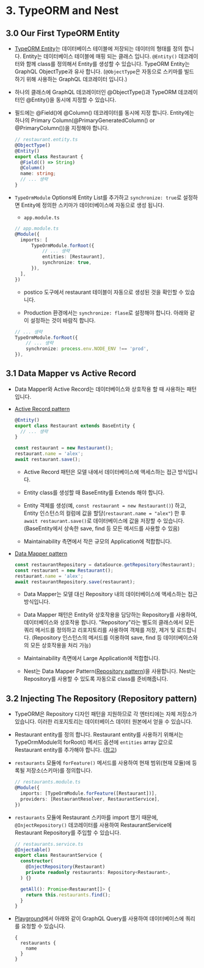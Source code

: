 # 3. TypeORM and Nest

## 3.0 Our First TypeORM Entity

- [TypeORM Entity](https://typeorm.io/entities)는 데이터베이스 테이블에 저장되는 데이터의 형태를 정의 합니다. Entity는 데이터베이스 테이블에 매핑 되는 클래스 입니다. `@Entity()` 데코레이터와 함께 class를 정의해서 Entity를 생성할 수 있습니다. TypeORM Entity는 GraphQL ObjectType과 유사 합니다. (`@ObjectType`은 자동으로 스키마를 빌드하기 위해 사용하는 GraphQL 데코레이터 입니다.)

- 하나의 클래스에 GraphQL 데코레이터인 @ObjectType()과 TypeORM 데코레이터인 @Entity()을 동시에 지정할 수 있습니다.

- 필드에는 @Field()에 @Column() 데코레이터를 동시에 지정 합니다. Entity에는 하나의 Primary Column(@PrimaryGeneratedColumn() or @PrimaryColumn())을 지정해야 합니다.

  ```ts
  // restaurant.entity.ts
  @ObjectType()
  @Entity()
  export class Restaurant {
    @Field(() => String)
    @Column()
    name: string;
    // ... 생략
  }
  ```

- `TypeOrmModule` Options에 Entity List를 추가하고 `synchronize: true`로 설정하면 Entity에 정의한 스키마가 데이터베이스에 자동으로 생성 됩니다.

  - `app.module.ts`

  ```ts
  // app.module.ts
  @Module({
    imports: [
        TypeOrmModule.forRoot({
            // ... 생략
            entities: [Restaurant],
            synchronize: true,
        }),
    ],
  })
  ```

  - postico 도구에서 restaurant 테이블이 자동으로 생성된 것을 확인할 수 있습니다.

  - Production 환경에서는 `synchronize: flase`로 설정해야 합니다. 아래와 같이 설정하는 것이 바람직 합니다.

  ```ts
  // ... 생략
  TypeOrmModule.forRoot({
      // ... 생략
      synchronize: process.env.NODE_ENV !== 'prod',
  }),
  ```

## 3.1 Data Mapper vs Active Record

- Data Mapper와 Active Record는 데이터베이스와 상호작용 할 때 사용하는 패턴 입니다.

- [Active Record pattern](https://typeorm.io/active-record-data-mapper#what-is-the-active-record-pattern)

  ```ts
  @Entity()
  export class Restaurant extends BaseEntity {
    // ... 생략
  }
  ```

  ```ts
  const restaurant = new Restaurant();
  restaurant.name = 'alex';
  await restaurant.save();
  ```

  - Active Record 패턴은 모델 내에서 데이터베이스에 액세스하는 접근 방식입니다.

  - Entity class를 생성할 때 BaseEntity를 Extends 해야 합니다.

  - Entity 객체를 생성(예, `const restaurant = new Restaurant()`) 하고, Entity 인스턴스의 컬럼에 값을 할당(`restaurant.name = "alex"`) 한 후 `await restaurant.save()`로 데이터베이스에 값을 저장할 수 있습니다. (BaseEntity에서 상속한 save, find 등 모든 메서드를 사용할 수 있음)

  - Maintainability 측면에서 작은 규모의 Application에 적합합니다.

- [Data Mapper pattern](https://typeorm.io/active-record-data-mapper#what-is-the-data-mapper-pattern)

  ```ts
  const restaurantRepository = dataSource.getRepository(Restaurant);
  const restaurant = new Restaurant();
  restaurant.name = 'alex';
  await restaurantRepository.save(restaurant);
  ```

  - Data Mapper는 모델 대신 Repository 내의 데이터베이스에 액세스하는 접근 방식입니다.

  - Data Mapper 패턴은 Entity와 상호작용을 담당하는 Repository를 사용하여, 데이터베이스와 상호작용 합니다. "Repository"라는 별도의 클래스에서 모든 쿼리 메서드를 정의하고 리포지토리를 사용하여 객체를 저장, 제거 및 로드합니다. (Repository 인스턴스의 메서드를 이용하여 save, find 등 데이터베이스와의 모든 상호작용을 처리 가능)

  - Maintainability 측면에서 Large Application에 적합합니다.

  - Nest는 Data Mapper Pattern([Repository pattern](https://docs.nestjs.com/techniques/database#repository-pattern))을 사용합니다. Nest는 Repository를 사용할 수 있도록 자동으로 class를 준비해줍니다.

## 3.2 Injecting The Repository (Repository pattern)

- TypeORM은 Repository 디자인 패턴을 지원하므로 각 엔터티에는 자체 저장소가 있습니다. 이러한 리포지토리는 데이터베이스 데이터 원본에서 얻을 수 있습니다.

- Restaurant entity를 정의 합니다. Restaurant entity를 사용하기 위해서는 TypeOrmModule의 forRoot() 메서드 옵션에 `entities` array 값으로 Restaurant entity를 추가해야 합니다. ([참고](#3.0-Our-First-TypeORM-Entity))

- `restaurants` 모듈에 `forFeature()` 메서드를 사용하여 현재 범위(현재 모듈)에 등록될 저장소(스키마)를 정의합니다.

  ```ts
  // restaurants.module.ts
  @Module({
    imports: [TypeOrmModule.forFeature([Restaurant])],
    providers: [RestaurantResolver, RestaurantService],
  })
  ```

- `restaurants` 모듈에 Restaurant 스키마를 import 했기 때문에, `@InjectRepository()` 데코레이터를 사용하여 RestaurantService에 Restaurant Repository를 주입할 수 있습니다.

  ```ts
  // restaurants.service.ts
  @Injectable()
  export class RestaurantService {
    constructor(
      @InjectRepository(Restaurant)
      private readonly restaurants: Repository<Restaurant>,
    ) {}

    getAll(): Promise<Restaurant[]> {
      return this.restaurants.find();
    }
  }
  ```

- [Playground](http://localhost:3000/graphql)에서 아래와 같이 GraphQL Query를 사용하여 데이터베이스에 쿼리를 요청할 수 있습니다.

  ```gql
  {
    restaurants {
      name
    }
  }
  ```
